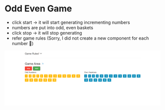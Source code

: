 # Odd Even Game

* click start -> it will start generating incrementing numbers
* numbers are put into odd, even baskets
* click stop -> it will stop generating
* refer game rules (Sorry, I did not create a new component for each number 🤪)

![image](./sample.png)
